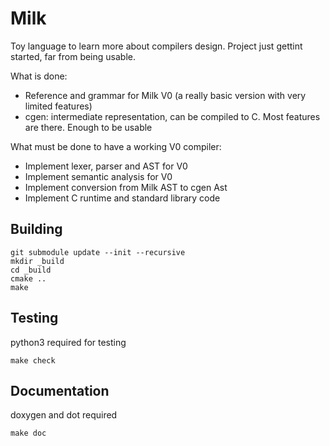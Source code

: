 # Milk

Toy language to learn more about compilers design.
Project just gettint started, far from being usable.

What is done:
- Reference and grammar for Milk V0 (a really basic version with very limited features)
- cgen: intermediate representation, can be compiled to C. Most features are there. Enough to be usable

What must be done to have a working V0 compiler:
- Implement lexer, parser and AST for V0
- Implement semantic analysis for V0
- Implement conversion from Milk AST to cgen Ast
- Implement C runtime and standard library code

## Building

```shell
git submodule update --init --recursive
mkdir _build
cd _build
cmake ..
make 
```

## Testing

python3 required for testing

```shell
make check
```

## Documentation

doxygen and dot required

```shell
make doc
```